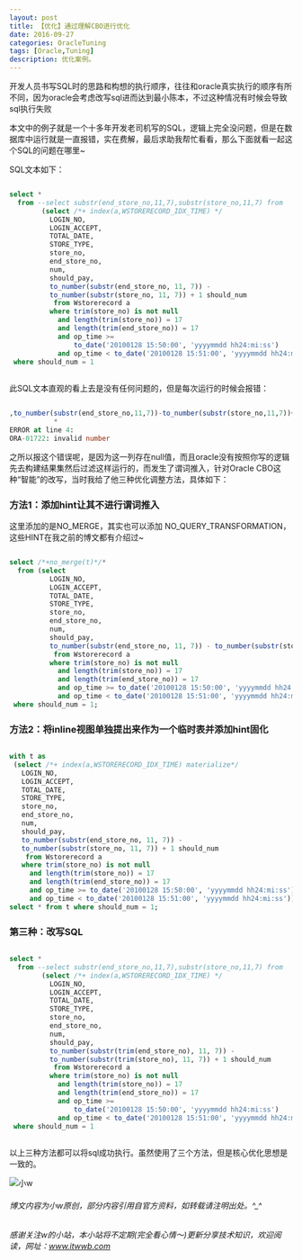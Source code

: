 ```yaml
---
layout: post
title: 【优化】通过理解CBO进行优化
date: 2016-09-27
categories: OracleTuning
tags: [Oracle,Tuning]
description: 优化案例。
---
```


开发人员书写SQL时的思路和构想的执行顺序，往往和oracle真实执行的顺序有所不同，因为oracle会考虑改写sql进而达到最小陈本，不过这种情况有时候会导致sql执行失败

本文中的例子就是一个十多年开发老司机写的SQL，逻辑上完全没问题，但是在数据库中运行就是一直报错，实在费解，最后求助我帮忙看看，那么下面就看一起这个SQL的问题在哪里~

SQL文本如下：

```sql

select *
  from --select substr(end_store_no,11,7),substr(store_no,11,7) from 
        (select /*+ index(a,WSTORERECORD_IDX_TIME) */
          LOGIN_NO,
          LOGIN_ACCEPT,
          TOTAL_DATE,
          STORE_TYPE,
          store_no,
          end_store_no,
          num,
          should_pay,
          to_number(substr(end_store_no, 11, 7)) -
          to_number(substr(store_no, 11, 7)) + 1 should_num
           from Wstorerecord a
          where trim(store_no) is not null
            and length(trim(store_no)) = 17
            and length(trim(end_store_no)) = 17
            and op_time >=
                to_date('20100128 15:50:00', 'yyyymmdd hh24:mi:ss')
            and op_time < to_date('20100128 15:51:00', 'yyyymmdd hh24:mi:ss'))
 where should_num = 1
 
```
 
此SQL文本直观的看上去是没有任何问题的，但是每次运行的时候会报错：

```sql

,to_number(substr(end_store_no,11,7))-to_number(substr(store_no,11,7))+1 should_num
           *
ERROR at line 4:
ORA-01722: invalid number

```

之所以报这个错误呢，是因为这一列存在null值，而且oracle没有按照你写的逻辑先去构建结果集然后过滤这样运行的，而发生了谓词推入，针对Oracle CBO这种“智能”的改写，当时我给了他三种优化调整方法，具体如下：

### 方法1：添加hint让其不进行谓词推入

这里添加的是NO_MERGE，其实也可以添加 NO_QUERY_TRANSFORMATION，这些HINT在我之前的博文都有介绍过~

```sql

select /*+no_merge(t)*/*
  from (select 
          LOGIN_NO,
          LOGIN_ACCEPT,
          TOTAL_DATE,
          STORE_TYPE,
          store_no,
          end_store_no,
          num,
          should_pay,
          to_number(substr(end_store_no, 11, 7)) - to_number(substr(store_no, 11, 7)) + 1  should_num
           from Wstorerecord a
          where trim(store_no) is not null
            and length(trim(store_no)) = 17
            and length(trim(end_store_no)) = 17
            and op_time >= to_date('20100128 15:50:00', 'yyyymmdd hh24:mi:ss')
            and op_time < to_date('20100128 15:51:00', 'yyyymmdd hh24:mi:ss')) t
 where should_num = 1; 

```

### 方法2：将inline视图单独提出来作为一个临时表并添加hint固化

```sql

with t as
 (select /*+ index(a,WSTORERECORD_IDX_TIME) materialize*/
   LOGIN_NO,
   LOGIN_ACCEPT,
   TOTAL_DATE,
   STORE_TYPE,
   store_no,
   end_store_no,
   num,
   should_pay,
   to_number(substr(end_store_no, 11, 7)) -
   to_number(substr(store_no, 11, 7)) + 1 should_num
    from Wstorerecord a
   where trim(store_no) is not null
     and length(trim(store_no)) = 17
     and length(trim(end_store_no)) = 17
     and op_time >= to_date('20100128 15:50:00', 'yyyymmdd hh24:mi:ss')
     and op_time < to_date('20100128 15:51:00', 'yyyymmdd hh24:mi:ss'))
select * from t where should_num = 1;

```

### 第三种：改写SQL

```sql

select *
  from --select substr(end_store_no,11,7),substr(store_no,11,7) from 
        (select /*+ index(a,WSTORERECORD_IDX_TIME) */
          LOGIN_NO,
          LOGIN_ACCEPT,
          TOTAL_DATE,
          STORE_TYPE,
          store_no,
          end_store_no,
          num,
          should_pay,
          to_number(substr(trim(end_store_no), 11, 7)) -
          to_number(substr(trim(store_no), 11, 7)) + 1 should_num
           from Wstorerecord a
          where trim(store_no) is not null
            and length(trim(store_no)) = 17
            and length(trim(end_store_no)) = 17
            and op_time >=
                to_date('20100128 15:50:00', 'yyyymmdd hh24:mi:ss')
            and op_time < to_date('20100128 15:51:00', 'yyyymmdd hh24:mi:ss'))
 where should_num = 1
 
```
 
以上三种方法都可以将sql成功执行。虽然使用了三个方法，但是核心优化思想是一致的。



![小w](https://wx2.sinaimg.cn/mw1024/891ecf4fly1fr361nvrcnj207w07sad7.jpg)

###### 博文内容为小w原创，部分内容引用自官方资料，如转载请注明出处。^_^

###### 感谢关注w的小站，本小站将不定期(完全看心情～)更新分享技术知识，欢迎阅读，网址：www.itwwb.com



